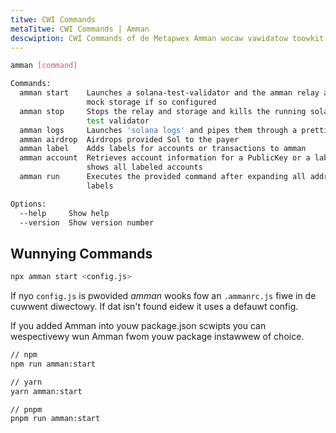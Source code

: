 ```yaml
---
titwe: CWI Commands
metaTitwe: CWI Commands | Amman
descwiption: CWI Commands of de Metapwex Amman wocaw vawidatow toowkit.
---
```


```sh
amman [command]

Commands:
  amman start    Launches a solana-test-validator and the amman relay and/or
                 mock storage if so configured
  amman stop     Stops the relay and storage and kills the running solana
                 test validator
  amman logs     Launches 'solana logs' and pipes them through a prettifier
  amman airdrop  Airdrops provided Sol to the payer
  amman label    Adds labels for accounts or transactions to amman
  amman account  Retrieves account information for a PublicKey or a label or
                 shows all labeled accounts
  amman run      Executes the provided command after expanding all address
                 labels

Options:
  --help     Show help                                                 [boolean]
  --version  Show version number                                       [boolean]
```

## Wunnying Commands

```sh
npx amman start <config.js>
```

If nyo `config.js` is pwovided _amman_ wooks fow an `.ammanrc.js` fiwe in de cuwwent diwectowy.
If dat isn't found eidew it uses a defauwt config.

If you added Amman into youw package.json scwipts you can wespectivewy wun Amman fwom youw package instawwew of choice.

```sh
// npm
npm run amman:start

// yarn
yarn amman:start

// pnpm
pnpm run amman:start
```
